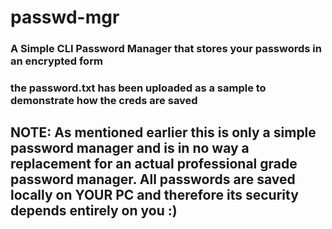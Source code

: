 # passwd-mgr
### A Simple CLI Password Manager that stores your passwords in an encrypted form
### the password.txt has been uploaded as a sample to demonstrate how the creds are saved

## NOTE: As mentioned earlier this is only a simple password manager and is in no way a replacement for an actual professional grade password manager. All passwords are saved locally on YOUR PC and therefore its security depends entirely on you :)
